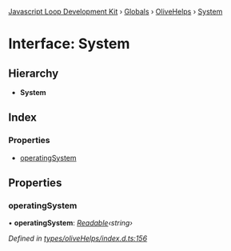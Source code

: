 [Javascript Loop Development Kit](../README.md) › [Globals](../globals.md) › [OliveHelps](../modules/olivehelps.md) › [System](olivehelps.system.md)

# Interface: System

## Hierarchy

* **System**

## Index

### Properties

* [operatingSystem](olivehelps.system.md#operatingsystem)

## Properties

###  operatingSystem

• **operatingSystem**: *[Readable](../modules/olivehelps.md#readable)‹string›*

*Defined in [types/oliveHelps/index.d.ts:156](https://github.com/open-olive/loop-development-kit/blob/ba5f0aac/ldk/javascript/src/types/oliveHelps/index.d.ts#L156)*
